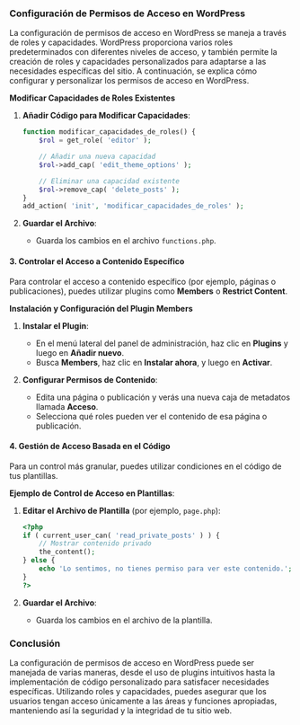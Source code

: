 
### Configuración de Permisos de Acceso en WordPress

La configuración de permisos de acceso en WordPress se maneja a través de roles y capacidades. WordPress proporciona varios roles predeterminados con diferentes niveles de acceso, y también permite la creación de roles y capacidades personalizados para adaptarse a las necesidades específicas del sitio. A continuación, se explica cómo configurar y personalizar los permisos de acceso en WordPress.

**Modificar Capacidades de Roles Existentes**

1. **Añadir Código para Modificar Capacidades**:

   ```php
   function modificar_capacidades_de_roles() {
       $rol = get_role( 'editor' );

       // Añadir una nueva capacidad
       $rol->add_cap( 'edit_theme_options' );

       // Eliminar una capacidad existente
       $rol->remove_cap( 'delete_posts' );
   }
   add_action( 'init', 'modificar_capacidades_de_roles' );
   ```

2. **Guardar el Archivo**:
   - Guarda los cambios en el archivo `functions.php`.

#### **3. Controlar el Acceso a Contenido Específico**

Para controlar el acceso a contenido específico (por ejemplo, páginas o publicaciones), puedes utilizar plugins como **Members** o **Restrict Content**.

**Instalación y Configuración del Plugin Members**

1. **Instalar el Plugin**:
   - En el menú lateral del panel de administración, haz clic en **Plugins** y luego en **Añadir nuevo**.
   - Busca **Members**, haz clic en **Instalar ahora**, y luego en **Activar**.

2. **Configurar Permisos de Contenido**:
   - Edita una página o publicación y verás una nueva caja de metadatos llamada **Acceso**.
   - Selecciona qué roles pueden ver el contenido de esa página o publicación.

#### **4. Gestión de Acceso Basada en el Código**

Para un control más granular, puedes utilizar condiciones en el código de tus plantillas.

**Ejemplo de Control de Acceso en Plantillas**:

1. **Editar el Archivo de Plantilla** (por ejemplo, `page.php`):

   ```php
   <?php
   if ( current_user_can( 'read_private_posts' ) ) {
       // Mostrar contenido privado
       the_content();
   } else {
       echo 'Lo sentimos, no tienes permiso para ver este contenido.';
   }
   ?>
   ```

2. **Guardar el Archivo**:
   - Guarda los cambios en el archivo de la plantilla.

### Conclusión

La configuración de permisos de acceso en WordPress puede ser manejada de varias maneras, desde el uso de plugins intuitivos hasta la implementación de código personalizado para satisfacer necesidades específicas. Utilizando roles y capacidades, puedes asegurar que los usuarios tengan acceso únicamente a las áreas y funciones apropiadas, manteniendo así la seguridad y la integridad de tu sitio web.
<!--stackedit_data:
eyJoaXN0b3J5IjpbLTk3Mzk1MDQyM119
-->